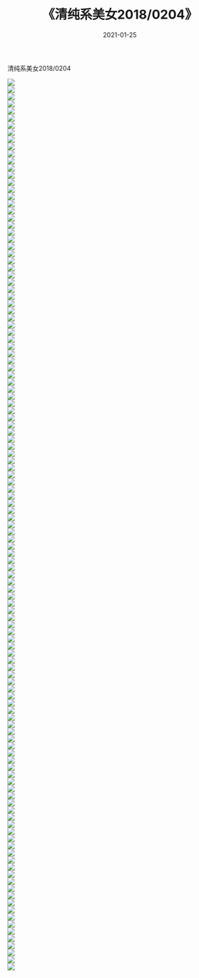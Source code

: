 ﻿---
layout: post
title:  《清纯系美女2018/0204》
date:   2021-01-25
img: http://pic.660000.xyz/1:/清纯系美女/2018/0204/000.jpg
categories: [美女, 清纯, 唯美]
---

清纯系美女2018/0204

 ![](http://pic.660000.xyz/1:/清纯系美女/2018/0204/001.jpg) <br>![](http://pic.660000.xyz/1:/清纯系美女/2018/0204/002.jpg) <br>![](http://pic.660000.xyz/1:/清纯系美女/2018/0204/003.jpg) <br>![](http://pic.660000.xyz/1:/清纯系美女/2018/0204/004.jpg) <br>![](http://pic.660000.xyz/1:/清纯系美女/2018/0204/005.jpg) <br>![](http://pic.660000.xyz/1:/清纯系美女/2018/0204/006.jpg) <br>![](http://pic.660000.xyz/1:/清纯系美女/2018/0204/007.jpg) <br>![](http://pic.660000.xyz/1:/清纯系美女/2018/0204/008.jpg) <br>![](http://pic.660000.xyz/1:/清纯系美女/2018/0204/009.jpg) <br>![](http://pic.660000.xyz/1:/清纯系美女/2018/0204/010.jpg) <br>![](http://pic.660000.xyz/1:/清纯系美女/2018/0204/011.jpg) <br>![](http://pic.660000.xyz/1:/清纯系美女/2018/0204/012.jpg) <br>![](http://pic.660000.xyz/1:/清纯系美女/2018/0204/013.jpg) <br>![](http://pic.660000.xyz/1:/清纯系美女/2018/0204/014.jpg) <br>![](http://pic.660000.xyz/1:/清纯系美女/2018/0204/015.jpg) <br>![](http://pic.660000.xyz/1:/清纯系美女/2018/0204/016.jpg) <br>![](http://pic.660000.xyz/1:/清纯系美女/2018/0204/017.jpg) <br>![](http://pic.660000.xyz/1:/清纯系美女/2018/0204/018.jpg) <br>![](http://pic.660000.xyz/1:/清纯系美女/2018/0204/019.jpg) <br>![](http://pic.660000.xyz/1:/清纯系美女/2018/0204/020.jpg) <br>![](http://pic.660000.xyz/1:/清纯系美女/2018/0204/021.jpg) <br>![](http://pic.660000.xyz/1:/清纯系美女/2018/0204/022.jpg) <br>![](http://pic.660000.xyz/1:/清纯系美女/2018/0204/023.jpg) <br>![](http://pic.660000.xyz/1:/清纯系美女/2018/0204/024.jpg) <br>![](http://pic.660000.xyz/1:/清纯系美女/2018/0204/025.jpg) <br>![](http://pic.660000.xyz/1:/清纯系美女/2018/0204/026.jpg) <br>![](http://pic.660000.xyz/1:/清纯系美女/2018/0204/027.jpg) <br>![](http://pic.660000.xyz/1:/清纯系美女/2018/0204/028.jpg) <br>![](http://pic.660000.xyz/1:/清纯系美女/2018/0204/029.jpg) <br>![](http://pic.660000.xyz/1:/清纯系美女/2018/0204/030.jpg) <br>![](http://pic.660000.xyz/1:/清纯系美女/2018/0204/031.jpg) <br>![](http://pic.660000.xyz/1:/清纯系美女/2018/0204/032.jpg) <br>![](http://pic.660000.xyz/1:/清纯系美女/2018/0204/033.jpg) <br>![](http://pic.660000.xyz/1:/清纯系美女/2018/0204/034.jpg) <br>![](http://pic.660000.xyz/1:/清纯系美女/2018/0204/035.jpg) <br>![](http://pic.660000.xyz/1:/清纯系美女/2018/0204/036.jpg) <br>![](http://pic.660000.xyz/1:/清纯系美女/2018/0204/037.jpg) <br>![](http://pic.660000.xyz/1:/清纯系美女/2018/0204/038.jpg) <br>![](http://pic.660000.xyz/1:/清纯系美女/2018/0204/039.jpg) <br>![](http://pic.660000.xyz/1:/清纯系美女/2018/0204/040.jpg) <br>![](http://pic.660000.xyz/1:/清纯系美女/2018/0204/041.jpg) <br>![](http://pic.660000.xyz/1:/清纯系美女/2018/0204/042.jpg) <br>![](http://pic.660000.xyz/1:/清纯系美女/2018/0204/043.jpg) <br>![](http://pic.660000.xyz/1:/清纯系美女/2018/0204/044.jpg) <br>![](http://pic.660000.xyz/1:/清纯系美女/2018/0204/045.jpg) <br>![](http://pic.660000.xyz/1:/清纯系美女/2018/0204/046.jpg) <br>![](http://pic.660000.xyz/1:/清纯系美女/2018/0204/047.jpg) <br>![](http://pic.660000.xyz/1:/清纯系美女/2018/0204/048.jpg) <br>![](http://pic.660000.xyz/1:/清纯系美女/2018/0204/049.jpg) <br>![](http://pic.660000.xyz/1:/清纯系美女/2018/0204/050.jpg) <br>![](http://pic.660000.xyz/1:/清纯系美女/2018/0204/051.jpg) <br>![](http://pic.660000.xyz/1:/清纯系美女/2018/0204/052.jpg) <br>![](http://pic.660000.xyz/1:/清纯系美女/2018/0204/053.jpg) <br>![](http://pic.660000.xyz/1:/清纯系美女/2018/0204/054.jpg) <br>![](http://pic.660000.xyz/1:/清纯系美女/2018/0204/055.jpg) <br>![](http://pic.660000.xyz/1:/清纯系美女/2018/0204/056.jpg) <br>![](http://pic.660000.xyz/1:/清纯系美女/2018/0204/057.jpg) <br>![](http://pic.660000.xyz/1:/清纯系美女/2018/0204/058.jpg) <br>![](http://pic.660000.xyz/1:/清纯系美女/2018/0204/059.jpg) <br>![](http://pic.660000.xyz/1:/清纯系美女/2018/0204/060.jpg) <br>![](http://pic.660000.xyz/1:/清纯系美女/2018/0204/061.jpg) <br>![](http://pic.660000.xyz/1:/清纯系美女/2018/0204/062.jpg) <br>![](http://pic.660000.xyz/1:/清纯系美女/2018/0204/063.jpg) <br>![](http://pic.660000.xyz/1:/清纯系美女/2018/0204/064.jpg) <br>![](http://pic.660000.xyz/1:/清纯系美女/2018/0204/065.jpg) <br>![](http://pic.660000.xyz/1:/清纯系美女/2018/0204/066.jpg) <br>![](http://pic.660000.xyz/1:/清纯系美女/2018/0204/067.jpg) <br>![](http://pic.660000.xyz/1:/清纯系美女/2018/0204/068.jpg) <br>![](http://pic.660000.xyz/1:/清纯系美女/2018/0204/069.jpg) <br>![](http://pic.660000.xyz/1:/清纯系美女/2018/0204/070.jpg) <br>![](http://pic.660000.xyz/1:/清纯系美女/2018/0204/071.jpg) <br>![](http://pic.660000.xyz/1:/清纯系美女/2018/0204/072.jpg) <br>![](http://pic.660000.xyz/1:/清纯系美女/2018/0204/073.jpg) <br>![](http://pic.660000.xyz/1:/清纯系美女/2018/0204/074.jpg) <br>![](http://pic.660000.xyz/1:/清纯系美女/2018/0204/075.jpg) <br>![](http://pic.660000.xyz/1:/清纯系美女/2018/0204/076.jpg) <br>![](http://pic.660000.xyz/1:/清纯系美女/2018/0204/077.jpg) <br>![](http://pic.660000.xyz/1:/清纯系美女/2018/0204/078.jpg) <br>![](http://pic.660000.xyz/1:/清纯系美女/2018/0204/079.jpg) <br>![](http://pic.660000.xyz/1:/清纯系美女/2018/0204/080.jpg) <br>![](http://pic.660000.xyz/1:/清纯系美女/2018/0204/081.jpg) <br>![](http://pic.660000.xyz/1:/清纯系美女/2018/0204/082.jpg) <br>![](http://pic.660000.xyz/1:/清纯系美女/2018/0204/083.jpg) <br>![](http://pic.660000.xyz/1:/清纯系美女/2018/0204/084.jpg) <br>![](http://pic.660000.xyz/1:/清纯系美女/2018/0204/085.jpg) <br>![](http://pic.660000.xyz/1:/清纯系美女/2018/0204/086.jpg) <br>![](http://pic.660000.xyz/1:/清纯系美女/2018/0204/087.jpg) <br>![](http://pic.660000.xyz/1:/清纯系美女/2018/0204/088.jpg) <br>![](http://pic.660000.xyz/1:/清纯系美女/2018/0204/089.jpg) <br>![](http://pic.660000.xyz/1:/清纯系美女/2018/0204/090.jpg) <br>![](http://pic.660000.xyz/1:/清纯系美女/2018/0204/091.jpg) <br>![](http://pic.660000.xyz/1:/清纯系美女/2018/0204/092.jpg) <br>![](http://pic.660000.xyz/1:/清纯系美女/2018/0204/093.jpg) <br>![](http://pic.660000.xyz/1:/清纯系美女/2018/0204/094.jpg) <br>![](http://pic.660000.xyz/1:/清纯系美女/2018/0204/095.jpg) <br>![](http://pic.660000.xyz/1:/清纯系美女/2018/0204/096.jpg) <br>![](http://pic.660000.xyz/1:/清纯系美女/2018/0204/097.jpg) <br>![](http://pic.660000.xyz/1:/清纯系美女/2018/0204/098.jpg) <br>![](http://pic.660000.xyz/1:/清纯系美女/2018/0204/099.jpg) <br>![](http://pic.660000.xyz/1:/清纯系美女/2018/0204/100.jpg) <br>![](http://pic.660000.xyz/1:/清纯系美女/2018/0204/101.jpg) <br>![](http://pic.660000.xyz/1:/清纯系美女/2018/0204/102.jpg) <br>![](http://pic.660000.xyz/1:/清纯系美女/2018/0204/103.jpg) <br>![](http://pic.660000.xyz/1:/清纯系美女/2018/0204/104.jpg) <br>![](http://pic.660000.xyz/1:/清纯系美女/2018/0204/105.jpg) <br>![](http://pic.660000.xyz/1:/清纯系美女/2018/0204/106.jpg) <br>![](http://pic.660000.xyz/1:/清纯系美女/2018/0204/107.jpg) <br>![](http://pic.660000.xyz/1:/清纯系美女/2018/0204/108.jpg) <br>![](http://pic.660000.xyz/1:/清纯系美女/2018/0204/109.jpg) <br>![](http://pic.660000.xyz/1:/清纯系美女/2018/0204/110.jpg) <br>![](http://pic.660000.xyz/1:/清纯系美女/2018/0204/111.jpg) <br>![](http://pic.660000.xyz/1:/清纯系美女/2018/0204/112.jpg) <br>![](http://pic.660000.xyz/1:/清纯系美女/2018/0204/113.jpg) <br>![](http://pic.660000.xyz/1:/清纯系美女/2018/0204/114.jpg) <br>![](http://pic.660000.xyz/1:/清纯系美女/2018/0204/115.jpg) <br>![](http://pic.660000.xyz/1:/清纯系美女/2018/0204/116.jpg) <br>![](http://pic.660000.xyz/1:/清纯系美女/2018/0204/117.jpg) <br>![](http://pic.660000.xyz/1:/清纯系美女/2018/0204/118.jpg) <br>![](http://pic.660000.xyz/1:/清纯系美女/2018/0204/119.jpg) <br>![](http://pic.660000.xyz/1:/清纯系美女/2018/0204/120.jpg) <br>![](http://pic.660000.xyz/1:/清纯系美女/2018/0204/121.jpg) <br>![](http://pic.660000.xyz/1:/清纯系美女/2018/0204/122.jpg) <br>![](http://pic.660000.xyz/1:/清纯系美女/2018/0204/123.jpg) <br>![](http://pic.660000.xyz/1:/清纯系美女/2018/0204/124.jpg) <br>![](http://pic.660000.xyz/1:/清纯系美女/2018/0204/125.jpg) <br>